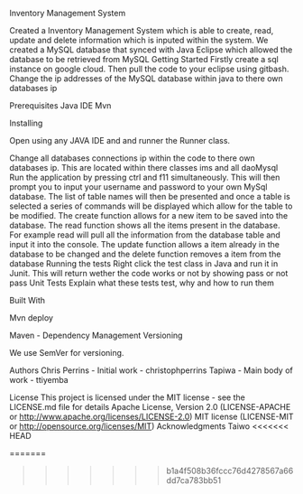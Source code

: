 Inventory Management System

Created a Inventory Management System which is able to create, read, update and delete information which is inputed within the system. We created a MySQL database that synced with Java Eclipse which allowed the database to be retrieved from MySQL
Getting Started
Firstly create a sql instance on google cloud. Then pull the code to your eclipse using gitbash. Change the ip addresses of the MySQL database within java to there own databases ip

Prerequisites
Java IDE
Mvn

Installing

Open using any  JAVA IDE and and runner the Runner class.

Change all databases connections ip within the code to there own databases ip. This are located within there classes ims and all daoMysql
Run the application by pressing ctrl and f11 simultaneously. This will then prompt you to input your username and password to your own MySql database. The list of table names will then be presented and once a table is selected a series of commands will be displayed which allow for the table to be modified. The create function allows for a new item to be saved into the database. The read function shows all the items present in the database. For example read will pull all the information from the database table and input it into the console. The update function allows a item already in the database to be changed and the delete function removes a item from the database
Running the tests
Right click the test class in Java and run it in Junit. This will return wether the code works or not by showing pass or not pass
Unit Tests
Explain what these tests test, why and how to run them

Built With

Mvn deploy

Maven - Dependency Management
Versioning

We use SemVer for versioning.

Authors
Chris Perrins - Initial work - christophperrins
Tapiwa - Main body of work - ttiyemba

License
This project is licensed under the MIT license - see the LICENSE.md file for details
Apache License, Version 2.0 (LICENSE-APACHE or http://www.apache.org/licenses/LICENSE-2.0)
MIT license (LICENSE-MIT or http://opensource.org/licenses/MIT)
Acknowledgments
Taiwo
<<<<<<< HEAD

=======
>>>>>>> b1a4f508b36fccc76d4278567a66dd7ca783bb51
